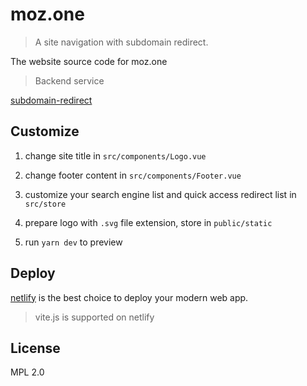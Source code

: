 # moz.one

> A site navigation with subdomain redirect.

The website source code for moz.one

> Backend service

[subdomain-redirect](https://github.com/initdc/subdomain-redirect)



## Customize

1. change site title in ```src/components/Logo.vue```
   
2. change footer content in ```src/components/Footer.vue```

3. customize your search engine list and quick access redirect list in ```src/store```

4. prepare logo with ```.svg``` file extension, store in ```public/static```

5. run ```yarn dev``` to preview
## Deploy

[netlify](https://www.netlify.com) is the best choice to deploy your modern web app. 
> vite.js is supported on netlify

## License

MPL 2.0
